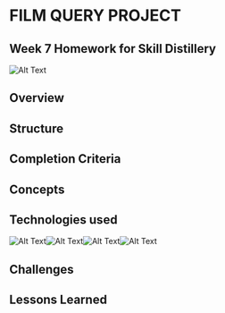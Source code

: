 # FILM QUERY PROJECT

## Week 7 Homework for Skill Distillery
![Alt Text](https://media.licdn.com/dms/image/C510BAQGcpYt2uJmayQ/company-logo_200_200/0?e=2159024400&v=beta&t=8O5Shdlep30sQ_juAPhlhUJi1jz-wl7FrJom6oG4cnw)
## Overview


## Structure


## Completion Criteria


## Concepts


## Technologies used

![Alt Text](http://blog.experts-exchange.com/wp-content/uploads/2012/02/java1.jpg)![Alt Text](http://www.techgeekbuzz.com/wp-content/uploads/2019/03/Eclipse-IDE-300x300.png)![Alt Text](https://4.bp.blogspot.com/-wLNezXDnu_M/WW9FPRuPcZI/AAAAAAAAIfQ/Une2gqnpf3kI2bEIaC8UHQmy93NmOqGBwCLcBGAs/s1600/atom.jpg)![Alt Text](https://i.pinimg.com/originals/27/66/71/276671da1ccff650e3e51a425d52fbda.png)

## Challenges


## Lessons Learned
